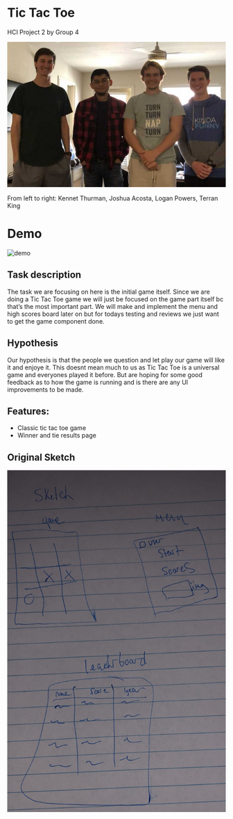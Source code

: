 # Tic Tac Toe 
HCI Project 2 by Group 4

![group](https://github.com/kennet22/P2.4/blob/master/groupImage.jpg?raw=false)

From left to right: Kennet Thurman, Joshua Acosta, Logan Powers, Terran King

# Demo

![demo](https://s5.gifyu.com/images/demoa72382f5ed56d970.gif)

## Task description
The task we are focusing on here is the initial game itself. Since we are doing a Tic Tac Toe game we will just be focused on the game part itself bc that’s the most important part. We will make and implement the menu and high scores board later on but for todays testing and reviews we just want to get the game component done.

## Hypothesis
Our hypothesis is that the people we question and let play our game will like it and enjoye it. This doesnt mean much to us as Tic Tac Toe is a universal game and everyones played it before. But are hoping for some good feedback as to how the game is running and is there are any UI improvements to be made.

## Features:
- Classic tic tac toe game
- Winner and tie results page

## Original Sketch
![sketch](https://github.com/kennet22/P2.4/blob/master/tictactoeSketch.jpg?raw=true)



